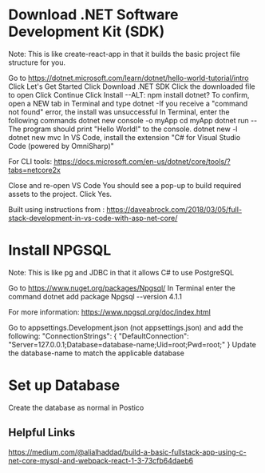 # Download .NET Software Development Kit (SDK)

Note: This is like create-react-app in that it builds the basic project file structure for you.

Go to https://dotnet.microsoft.com/learn/dotnet/hello-world-tutorial/intro
Click Let's Get Started
Click Download .NET SDK
Click the downloaded file to open
Click Continue
Click Install
--ALT: npm install dotnet?
To confirm, open a NEW tab in Terminal and type dotnet
-If you receive a "command not found" error, the install was unsuccessful
In Terminal, enter the following commands
    dotnet new console -o myApp
    cd myApp
    dotnet run
    --The program should print "Hello World!" to the console.
    dotnet new -l
    dotnet new mvc
In VS Code, install the extension "C# for Visual Studio Code (powered by OmniSharp)"

For CLI tools: https://docs.microsoft.com/en-us/dotnet/core/tools/?tabs=netcore2x 

Close and re-open VS Code
You should see a pop-up to build required assets to the project. Click Yes.

Built using instructions from : https://daveabrock.com/2018/03/05/full-stack-development-in-vs-code-with-asp-net-core/

# Install NPGSQL

Note: This is like pg and JDBC in that it allows C# to use PostgreSQL

Go to https://www.nuget.org/packages/Npgsql/
In Terminal enter the command dotnet add package Npgsql --version 4.1.1

For more information: https://www.npgsql.org/doc/index.html

Go to appsettings.Development.json (not appsettings.json) and add the following:
  "ConnectionStrings": { "DefaultConnection":  "Server=127.0.0.1;Database=database-name;Uid=root;Pwd=root;" }
Update the database-name to match the applicable database


# Set up Database

Create the database as normal in Postico


## Helpful Links

https://medium.com/@alialhaddad/build-a-basic-fullstack-app-using-c-net-core-mysql-and-webpack-react-1-3-73cfb64daeb6